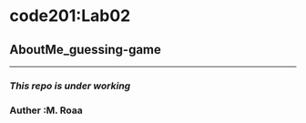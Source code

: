 # code201:Lab02 
## AboutMe_guessing-game
<hr></hr>

### *This repo is under working*


### Auther :M. Roaa 


